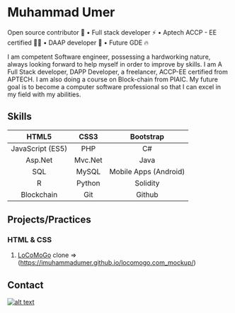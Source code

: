 # Muhammad Umer

Open source contributor 📣 • Full stack developer ⚡ • Aptech ACCP - EE certified 👨‍🎓 • DAAP developer 📜 • Future GDE 🔥

I am competent Software engineer, possessing a hardworking nature, always looking forward to help myself in order to improve by skills. I am A Full Stack developer, DAPP Developer, a freelancer, ACCP-EE certified from APTECH. I am also doing a course on Block-chain from PIAIC. My future goal is to become a computer software professional so that I can excel in my field with my abilities.

## Skills

|       HTML5      |   CSS3  |       Bootstrap       |
|:----------------:|:-------:|:---------------------:|
| JavaScript (ES5) |   PHP   |           C#          |
|      Asp.Net     | Mvc.Net |          Java         |
|        SQL       |  MySQL  | Mobile Apps (Android) |
|         R        |  Python |        Solidity       |
|    Blockchain    |   Git   |         Github        |

## Projects/Practices
### HTML & CSS 
1. [LoCoMoGo](https://www.locomogo.com/) clone => (https://imuhammadumer.github.io/locomogo.com_mockup/)

## Contact
[![alt text][1.1]][1]

[1.1]: http://i.imgur.com/0o48UoR.png (github icon with padding)

[1]: http://www.github.com/carlsednaoui

